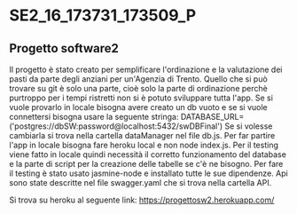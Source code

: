 # SE2_16_173731_173509_P
## Progetto software2
Il progetto è stato creato per semplificare l'ordinazione e la valutazione dei pasti da parte degli anziani per un'Agenzia di Trento. Quello che si può trovare su git è solo una parte, cioè solo la parte di ordinazione perchè purtroppo per i tempi ristretti non si è potuto sviluppare tutta l'app.
Se si vuole provarlo in locale bisogna avere creato un db vuoto e se si vuole connettersi bisogna usare la seguente stringa: DATABASE_URL= ('postgres://dbSW:password@localhost:5432/swDBFinal')
Se si volesse cambiarla si trova nella cartella dataManager nel file db.js.
Per far partire l'app in locale bisogna fare heroku local e non node index.js.
Per il testing viene fatto in locale quindi necessità il corretto funzionamento del database e la parte di script per la creazione delle tabelle se c'è ne bisogno. Per fare il testing è stato usato jasmine-node e installato tutte le sue dipendenze.
Api sono state descritte nel file swagger.yaml che si trova nella cartella API.

Si trova su heroku al seguente link:
https://progettosw2.herokuapp.com/
